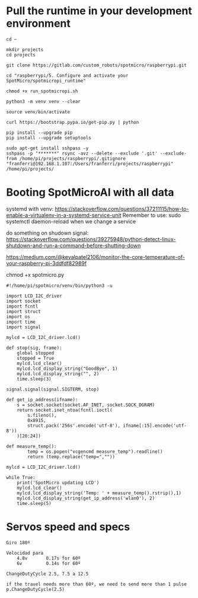 
# Pull the runtime in your development environment

```
cd ~

mkdir projects
cd projects

git clone https://gitlab.com/custom_robots/spotmicro/raspberrypi.git

cd "raspberrypi/5. Configure and activate your SpotMicro/spotmicropi_runtime"

chmod +x run_spotmicropi.sh

python3 -m venv venv --clear

source venv/bin/activate

curl https://bootstrap.pypa.io/get-pip.py | python

pip install --upgrade pip
pip install --upgrade setuptools

```

```
sudo apt-get install sshpass -y
sshpass -p "*******" rsync -avz --delete --exclude '.git' --exclude-from /home/pi/projects/raspberrypi/.gitignore "franferri@192.168.1.107:/Users/franferri/projects/raspberrypi" /home/pi/projects/
```


# Booting SpotMicroAI with all data

systemd with venv: https://stackoverflow.com/questions/37211115/how-to-enable-a-virtualenv-in-a-systemd-service-unit
Remember to use: sudo systemctl daemon-reload
when we change a service

do something on shudown signal: https://stackoverflow.com/questions/39275948/python-detect-linux-shutdown-and-run-a-command-before-shutting-down

https://medium.com/@kevalpatel2106/monitor-the-core-temperature-of-your-raspberry-pi-3ddfdf82989f






chmod +x spotmicro.py

```
#!/home/pi/spotmicro/venv/bin/python3 -u

import LCD_I2C_driver
import socket
import fcntl
import struct
import os
import time
import signal

mylcd = LCD_I2C_driver.lcd()

def stop(sig, frame):
    global stopped
    stopped = True
    mylcd.lcd_clear()
    mylcd.lcd_display_string("GoodBye", 1)
    mylcd.lcd_display_string("", 2)
    time.sleep(3)

signal.signal(signal.SIGTERM, stop)

def get_ip_address(ifname):
    s = socket.socket(socket.AF_INET, socket.SOCK_DGRAM)
    return socket.inet_ntoa(fcntl.ioctl(
        s.fileno(),
        0x8915,
        struct.pack('256s'.encode('utf-8'), ifname[:15].encode('utf-8'))
    )[20:24])

def measure_temp():
        temp = os.popen("vcgencmd measure_temp").readline()
        return (temp.replace("temp=",""))

mylcd = LCD_I2C_driver.lcd()

while True:
    print('SpotMicro updating LCD')
    mylcd.lcd_clear()
    mylcd.lcd_display_string('Temp: ' + measure_temp().rstrip(),1)
    mylcd.lcd_display_string(get_ip_address('wlan0'), 2)
    time.sleep(5)
```



# Servos speed and specs

    Giro 180º

    Velocidad para
        4.8v       0.17s for 60º
        6v         0.14s for 60º

    ChangeDutyCycle 2.5, 7.5 a 12.5

    if the travel needs more than 60º, we need to send more than 1 pulse
    p.ChangeDutyCycle(2.5)






